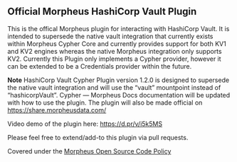## Official Morpheus HashiCorp Vault Plugin

This is the offical Morpheus plugin for interacting with HashiCorp Vault. It is intended to supersede the native vault integration that currently exists within Morpheus Cypher Core and currently provides support for both KV1 and KV2 engines whereas the native Morpheus integration only supports KV2. Currently this Plugin only implements a Cypher provider, however it can be extended to be a Credentials provider within the future.

**Note**
HashiCorp Vault Cypher Plugin version 1.2.0 is designed to supersede the native vault integration and will use the “vault” mountpoint instead of “hashicorpVault”. Cypher — Morpheus Docs documentation will be updated with how to use the plugin. The plugin will also be made official on https://share.morpheusdata.com/

Video demo of the plugin here: https://d.pr/v/i5k5MS

Please feel free to extend/add-to this plugin via pull requests.

Covered under the [Morpheus Open Source Code Policy](https://support.morpheusdata.com/s/article/Morpheus-Open-Source-Code-Support-Policy?language=en_US) 

